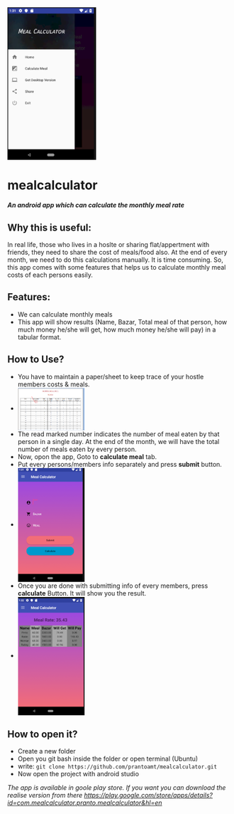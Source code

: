 
<img align="center" src="Images/Menu.png" width = "200">

# mealcalculator  
##### An android app which can calculate the monthly meal rate

## Why this is useful:
 In real life, those who lives in a hoslte or sharing flat/appertment with friends, they need to share the cost of meals/food also.
 At the end of every month, we need to do this calculations manually. It is time consuming. So, this app comes with some features 
 that helps us to calculate monthly meal costs of each persons easily.

## Features:
 * We can calculate monthly meals
 * This app will show results (Name, Bazar, Total meal of that person, how much money he/she will get, how much money he/she will pay) in a tabular format.
 
## How to Use?
  * You have to maintain a paper/sheet to keep trace of your hostle members costs & meals.
  * <img align="center" src="Images/Meal_sheet.PNG" width = "150">
  * The read marked number indicates the number of meal eaten by that person in a single day. At the end of the month, we will have the total number of meals eaten by every person.
  * Now, opon the app, Goto to **calculate meal** tab.
  * Put every persons/members info separately and press **submit** button.
  * <img align="center" src="Images/Calculate.png" width = "150">
  * Once you are done with submitting info of every members, press **calculate** Button. It will show you the result.
  * <img align="center" src="Images/Result.png" width = "150">
  
## How to open it?
  * Create a new folder
  * Open you git bash inside the folder or open terminal (Ubuntu)
  * write: `git clone https://github.com/prantoamt/mealcalculator.git`
  * Now open the project with android studio
  
*The app is available in goole play store. If you want you can download the realise version from there https://play.google.com/store/apps/details?id=com.mealcalculator.pranto.mealcalculator&hl=en*  
